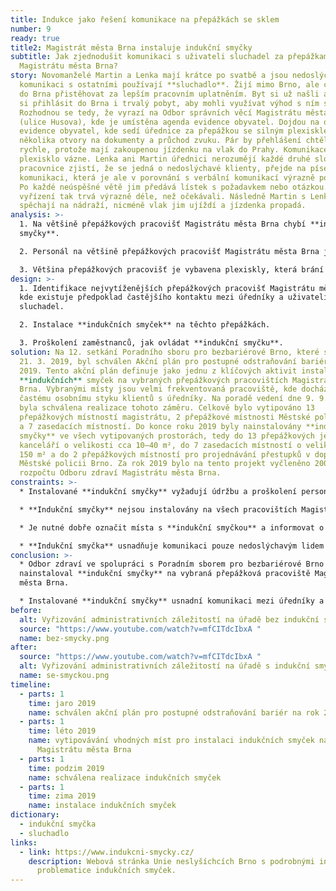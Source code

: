 ```yaml
---
title: Indukce jako řešení komunikace na přepážkách se sklem
number: 9
ready: true
title2: Magistrát města Brna instaluje indukční smyčky
subtitle: Jak zjednodušit komunikaci s uživateli sluchadel za přepážkami
  Magistrátu města Brna?
story: Novomanželé Martin a Lenka mají krátce po svatbě a jsou nedoslýchaví. Pro
  komunikaci s ostatními používají **sluchadlo**. Žijí mimo Brno, ale chtějí se
  do Brna přistěhovat za lepším pracovním uplatněním. Byt si už našli a chtějí
  si přihlásit do Brna i trvalý pobyt, aby mohli využívat výhod s ním spojených.
  Rozhodnou se tedy, že vyrazí na Odbor správních věcí Magistrátu města Brna
  (ulice Husova), kde je umístěna agenda evidence obyvatel. Dojdou na oddělení
  evidence obyvatel, kde sedí úřednice za přepážkou se silným plexisklem s
  několika otvory na dokumenty a průchod zvuku. Pár by přehlášení chtěl vyřídit
  rychle, protože mají zakoupenou jízdenku na vlak do Prahy. Komunikace přes
  plexisklo vázne. Lenka ani Martin úřednici nerozumějí každé druhé slovo. Když
  pracovnice zjistí, že se jedná o nedoslýchavé klienty, přejde na písemnou
  komunikaci, která je ale v porovnání s verbální komunikací výrazně pomalejší.
  Po každé neúspěšné větě jim předává lístek s požadavkem nebo otázkou. Celé
  vyřízení tak trvá výrazně déle, než očekávali. Následně Martin s Lenkou
  spěchají na nádraží, nicméně vlak jim ujíždí a jízdenka propadá.
analysis: >-
  1. Na většině přepážkových pracovišť Magistrátu města Brna chybí **indukční
  smyčky**.

  2. Personál na většině přepážkových pracovišť Magistrátu města Brna je proškolen v komunikaci s nedoslýchavými lidmi, ale komunikace trvá zbytečně dlouho.

  3. Většina přepážkových pracovišť je vybavena plexiskly, která brání odezírání a lepší slyšitelnosti zvuku.
design: >-
  1. Identifikace nejvytíženějších přepážkových pracovišť Magistrátu města Brna,
  kde existuje předpoklad častějšího kontaktu mezi úředníky a uživateli
  sluchadel.

  2. Instalace **indukčních smyček** na těchto přepážkách.

  3. Proškolení zaměstnanců, jak ovládat **indukční smyčku**.
solution: Na 12. setkání Poradního sboru pro bezbariérové Brno, které se konalo
  21. 3. 2019, byl schválen Akční plán pro postupné odstraňování bariér na rok
  2019. Tento akční plán definuje jako jednu z klíčových aktivit instalaci
  **indukčních** smyček na vybraných přepážkových pracovištích Magistrátu města
  Brna. Vybranými místy jsou velmi frekventovaná pracoviště, kde dochází k
  častému osobnímu styku klientů s úředníky. Na poradě vedení dne 9. 9. 2019
  byla schválena realizace tohoto záměru. Celkově bylo vytipováno 13
  přepážkových místností magistrátu, 2 přepážkové místnosti Městské policie Brno
  a 7 zasedacích místností. Do konce roku 2019 byly nainstalovány **indukční
  smyčky** ve všech vytipovaných prostorách, tedy do 13 přepážkových jednacích
  kanceláří o velikosti cca 10–40 m², do 7 zasedacích místností o velikosti do
  150 m² a do 2 přepážkových místností pro projednávání přestupků v dopravě na
  Městské policii Brno. Za rok 2019 bylo na tento projekt vyčleněno 200 000 Kč z
  rozpočtu Odboru zdraví Magistrátu města Brna.
constraints: >-
  * Instalované **indukční smyčky** vyžadují údržbu a proškolení personálu.

  * **Indukční smyčky** nejsou instalovány na všech pracovištích Magistrátu města Brna, kde dochází ke kontaktu mezi úředníkem a klientem.

  * Je nutné dobře označit místa s **indukční smyčkou** a informovat o nich uživatele **sluchadel**.

  * **Indukční smyčka** usnadňuje komunikaci pouze nedoslýchavým lidem se **sluchadlem**, nikoliv všem lidem se sluchovým znevýhodněním.
conclusion: >-
  * Odbor zdraví ve spolupráci s Poradním sborem pro bezbariérové Brno
  nainstaloval **indukční smyčky** na vybraná přepážková pracoviště Magistrátu
  města Brna.

  * Instalované **indukční smyčky** usnadní komunikaci mezi úředníky a uživateli **sluchadla**, díky čemuž bude vyřizování administrativních záležitostí pro obě strany rychlejší a komfortnější.
before:
  alt: Vyřizování administrativních záležitostí na úřadě bez indukční smyčky
  source: "https://www.youtube.com/watch?v=mfCITdcIbxA "
  name: bez-smycky.png
after:
  source: "https://www.youtube.com/watch?v=mfCITdcIbxA "
  alt: Vyřizování administrativních záležitostí na úřadě s indukční smyčkou
  name: se-smyckou.png
timeline:
  - parts: 1
    time: jaro 2019
    name: schválen akční plán pro postupné odstraňování bariér na rok 2019
  - parts: 1
    time: léto 2019
    name: vytipovávání vhodných míst pro instalaci indukčních smyček na pracovištích
      Magistrátu města Brna
  - parts: 1
    time: podzim 2019
    name: schválena realizace indukčních smyček
  - parts: 1
    time: zima 2019
    name: instalace indukčních smyček
dictionary:
  - indukční smyčka
  - sluchadlo
links:
  - link: https://www.indukcni-smycky.cz/
    description: Webová stránka Unie neslyšíchcích Brno s podrobnými informacemi o
      problematice indukčních smyček.
---
```

